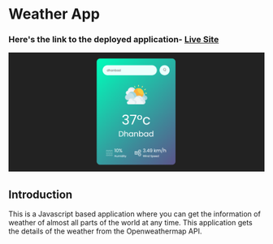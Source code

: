 # Weather App

### Here's the link to the deployed application- [Live Site](https://gouravanand662.github.io/weather/)

![Weather Application](https://raw.githubusercontent.com/gouravanand662/pics/main/Annotation%202023-04-08%20144658.png)

## Introduction
This is a Javascript based application where you can get the information of weather of almost all parts of the world at any time. This application gets the details of the weather from the Openweathermap API.
